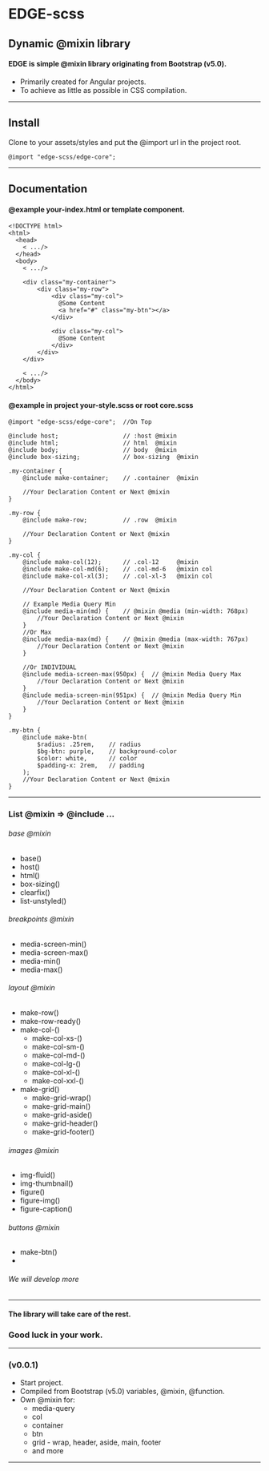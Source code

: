 # EDGE-scss
## Dynamic @mixin library
#### EDGE is simple @mixin library originating from Bootstrap (v5.0).
- Primarily created for Angular projects. 
- To achieve as little as possible in CSS compilation.
---
## Install
Clone to your assets/styles and put the @import url in the project root.

    @import "edge-scss/edge-core"; 

---
## Documentation
#### @example your-index.html or template component.

    <!DOCTYPE html>
    <html>
      <head>
        < .../>
      </head>
      <body>
        < .../>

        <div class="my-container">
            <div class="my-row">
                <div class="my-col">
                  @Some Content
                  <a href="#" class="my-btn"></a>
                </div>

                <div class="my-col">
                  @Some Content
                </div>
            </div>
        </div>

        < .../>
      </body>
    </html>

#### @example in project your-style.scss or root core.scss

    @import "edge-scss/edge-core";  //On Top

    @include host;                  // :host @mixin
    @include html;                  // html  @mixin
    @include body;                  // body  @mixin
    @include box-sizing;            // box-sizing  @mixin

    .my-container {
        @include make-container;    // .container  @mixin

        //Your Declaration Content or Next @mixin
    }

    .my-row {
        @include make-row;          // .row  @mixin

        //Your Declaration Content or Next @mixin
    }
    
    .my-col {
        @include make-col(12);      // .col-12     @mixin
        @include make-col-md(6);    // .col-md-6   @mixin col 
        @include make-col-xl(3);    // .col-xl-3   @mixin col

        //Your Declaration Content or Next @mixin

        // Example Media Query Min
        @include media-min(md) {    // @mixin @media (min-width: 768px)
            //Your Declaration Content or Next @mixin
        }
        //Or Max
        @include media-max(md) {    // @mixin @media (max-width: 767px)
            //Your Declaration Content or Next @mixin
        }

        //Or INDIVIDUAL
        @include media-screen-max(950px) {  // @mixin Media Query Max
            //Your Declaration Content or Next @mixin
        }
        @include media-screen-min(951px) {  // @mixin Media Query Min
            //Your Declaration Content or Next @mixin
        }
    }

    .my-btn {
        @include make-btn(
            $radius: .25rem,    // radius
            $bg-btn: purple,    // background-color
            $color: white,      // color
            $padding-x: 2rem,   // padding
        );
        //Your Declaration Content or Next @mixin
    }

---

### List @mixin => @include ...
###### base @mixin
- base()
- host()
- html()
- box-sizing()
- clearfix()
- list-unstyled()

###### breakpoints @mixin
- media-screen-min()
- media-screen-max()
- media-min()
- media-max()

###### layout @mixin
- make-row()
- make-row-ready()
- make-col-()
  - make-col-xs-()
  - make-col-sm-()
  - make-col-md-()
  - make-col-lg-()
  - make-col-xl-()
  - make-col-xxl-()
- make-grid()
  - make-grid-wrap()
  - make-grid-main()
  - make-grid-aside()
  - make-grid-header()
  - make-grid-footer()


###### images @mixin
- img-fluid()
- img-thumbnail()
- figure()
- figure-img()
- figure-caption()

###### buttons @mixin
- make-btn()
- 

###### We will develop more

---

#### The library will take care of the rest.
### Good luck in your work.

---

### (v0.0.1)

- Start project.
- Compiled from Bootstrap (v5.0) variables, @mixin, @function.
- Own @mixin for:
    - media-query 
    - col
    - container
    - btn
    - grid - wrap, header, aside, main, footer
    - and more
---
